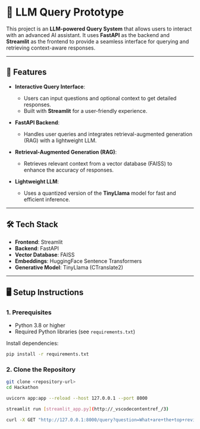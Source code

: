 # 🤖 LLM Query Prototype

This project is an **LLM-powered Query System** that allows users to interact with an advanced AI assistant. It uses **FastAPI** as the backend and **Streamlit** as the frontend to provide a seamless interface for querying and retrieving context-aware responses.

---

## 🚀 Features

- **Interactive Query Interface**:
  - Users can input questions and optional context to get detailed responses.
  - Built with **Streamlit** for a user-friendly experience.

- **FastAPI Backend**:
  - Handles user queries and integrates retrieval-augmented generation (RAG) with a lightweight LLM.

- **Retrieval-Augmented Generation (RAG)**:
  - Retrieves relevant context from a vector database (FAISS) to enhance the accuracy of responses.

- **Lightweight LLM**:
  - Uses a quantized version of the **TinyLlama** model for fast and efficient inference.

---

## 🛠️ Tech Stack

- **Frontend**: Streamlit
- **Backend**: FastAPI
- **Vector Database**: FAISS
- **Embeddings**: HuggingFace Sentence Transformers
- **Generative Model**: TinyLlama (CTranslate2)

---

## 🖥️ Setup Instructions

### 1. Prerequisites

- Python 3.8 or higher
- Required Python libraries (see `requirements.txt`)

Install dependencies:
```bash
pip install -r requirements.txt
```

### 2. Clone the Repository

```bash
git clone <repository-url>
cd Hackathon

uvicorn app:app --reload --host 127.0.0.1 --port 8000

streamlit run [streamlit_app.py](http://_vscodecontentref_/3)

curl -X GET "http://127.0.0.1:8000/query?question=What+are+the+top+reviews+for+dresses?"